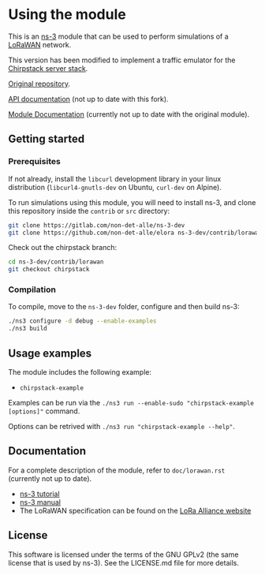 # Using the module #

This is an [ns-3](https://www.nsnam.org "ns-3 Website") module that can be used
to perform simulations of a [LoRaWAN](http://www.lora-alliance.org/technology
"LoRa Alliance") network.

This version has been modified to implement a traffic emulator for the [Chirpstack server stack](https://www.chirpstack.io/ "ChirpStack, open-source LoRaWAN® Network Server").

[Original repository](https://github.com/signetlabdei/lorawan "LoRaWAN ns-3 module").

[API documentation](https://signetlabdei.github.io/lorawan-docs/html/index.html) (not up to date with this fork).

[Module Documentation](https://signetlabdei.github.io/lorawan-docs/models/build/html/lorawan.html) (currently not up to date with the original module).

## Getting started ##

### Prerequisites ###

If not already, install the `libcurl` development library in your linux distribution (`libcurl4-gnutls-dev` on Ubuntu, `curl-dev` on Alpine).

To run simulations using this module, you will need to install ns-3, and clone
this repository inside the `contrib` or `src` directory:

```bash
git clone https://gitlab.com/non-det-alle/ns-3-dev
git clone https://github.com/non-det-alle/elora ns-3-dev/contrib/lorawan
```

Check out the chirpstack branch:

```bash
cd ns-3-dev/contrib/lorawan
git checkout chirpstack
```

### Compilation ###

To compile, move to the `ns-3-dev` folder, configure and then build ns-3:

```bash
./ns3 configure -d debug --enable-examples
./ns3 build
```
## Usage examples ##

The module includes the following example:

- `chirpstack-example`

Examples can be run via the `./ns3 run --enable-sudo "chirpstack-example [options]"` command.

Options can be retrived with `./ns3 run "chirpstack-example --help"`.

## Documentation ##

For a complete description of the module, refer to `doc/lorawan.rst` (currently not up to date).

- [ns-3 tutorial](https://www.nsnam.org/docs/tutorial/html "ns-3 Tutorial")
- [ns-3 manual](https://www.nsnam.org/docs/manual/html "ns-3 Manual")
- The LoRaWAN specification can be found on the [LoRa Alliance
  website](http://www.lora-alliance.org)

## License ##

This software is licensed under the terms of the GNU GPLv2 (the same license
that is used by ns-3). See the LICENSE.md file for more details.